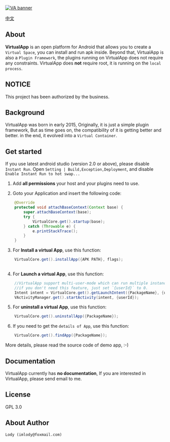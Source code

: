 [![VA banner](https://raw.githubusercontent.com/asLody/VirtualApp/master/banner.png)](https://github.com/asLody/VirtualApp)

[中文](CHINESE.md "中文")

About
-----
**VirtualApp** is an open platform for Android that allows you to create a `Virtual Space`,
you can install and run apk inside. Beyond that, VirtualApp is also a `Plugin Framework`,
the plugins running on VirtualApp does not require any constraints.
VirtualApp does **not** require root, it is running on the `local process`.

NOTICE
-------
This project has been authorized by the business.

Background
----------

VirtualApp was born in early 2015, Originally, it is just a simple plugin framework, 
But as time goes on,
the compatibility of it is getting better and better.
in the end, it evolved into a `Virtual Container`.


Get started
-----------
If you use latest android studio (version 2.0 or above), please disable `Instant Run`.
Open `Setting | Build,Exception,Deployment`, and disable `Enable Instant Run to hot swap...`

1. Add **all permissions** your host and your plugins need to use.

2. Goto your Application and insert the following code:
```java
    @Override
    protected void attachBaseContext(Context base) {
        super.attachBaseContext(base);
        try {
            VirtualCore.get().startup(base);
        } catch (Throwable e) {
            e.printStackTrace();
        }
    }
```

3. For **Install a virtual App**, use this function:
```java
    VirtualCore.get().installApp({APK PATH}, flags);
    
```

4. For **Launch a virtual App**, use this function:
```java
    //VirtualApp support multi-user-mode which can run multiple instances of a same app.
    //if you don't need this feature, just set `{userId}` to 0.
    Intent intent = VirtualCore.get().getLaunchIntent({PackageName}, {userId});
    VActivityManager.get().startActivity(intent, {userId});
```

5. For **uninstall a virtual App**, use this function:
```java
    VirtualCore.get().uninstallApp({PackageName});
```

6. If you need to get the `details of App`, use this function:
```java
    VirtualCore.get().findApp({PackageName});
```

More details, please read the source code of demo app, :-)

Documentation
-------------

VirtualApp currently has **no documentation**, If you are interested in VirtualApp, please send email to me.

License
-------
GPL 3.0

About Author
------------

    Lody (imlody@foxmail.com)
